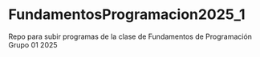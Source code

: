 # FundamentosProgramacion2025_1

Repo para subir programas de la clase de Fundamentos de Programación Grupo 01 2025
